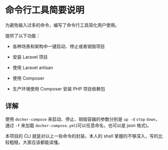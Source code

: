 # 命令行工具简要说明

为避免输入过多的命令，编写了命令行工具简化用户使用。

提供了以下功能：

* 各种场景和架构中一键启动、停止或者销毁项目

* 安装 Laravel 项目

* 使用 Laravel artisan

* 使用 Composer

* 生产环境使用 Composer 安装 PHP 项目依赖包

## 详解

使用 `docker-compose` 来启动、停止、销毁容器的参数分别是 `up -d` `stop` `down`，通过 `-f` 来加载 `docker-compose.yml`(可以任意命名，也可以是 json 格式)。

本项目的 CLI 就是对以上一些命令的封装，本人的 shell 掌握的不够深入，写的比较粗糙，大家应该都能读懂。
